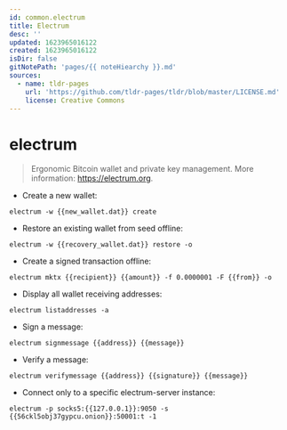 ```yaml
---
id: common.electrum
title: Electrum
desc: ''
updated: 1623965016122
created: 1623965016122
isDir: false
gitNotePath: 'pages/{{ noteHiearchy }}.md'
sources:
  - name: tldr-pages
    url: 'https://github.com/tldr-pages/tldr/blob/master/LICENSE.md'
    license: Creative Commons
---
```

# electrum

> Ergonomic Bitcoin wallet and private key management.
> More information: <https://electrum.org>.

- Create a new wallet:

`electrum -w {{new_wallet.dat}} create`

- Restore an existing wallet from seed offline:

`electrum -w {{recovery_wallet.dat}} restore -o`

- Create a signed transaction offline:

`electrum mktx {{recipient}} {{amount}} -f 0.0000001 -F {{from}} -o`

- Display all wallet receiving addresses:

`electrum listaddresses -a`

- Sign a message:

`electrum signmessage {{address}} {{message}}`

- Verify a message:

`electrum verifymessage {{address}} {{signature}} {{message}}`

- Connect only to a specific electrum-server instance:

`electrum -p socks5:{{127.0.0.1}}:9050 -s {{56ckl5obj37gypcu.onion}}:50001:t -1`

